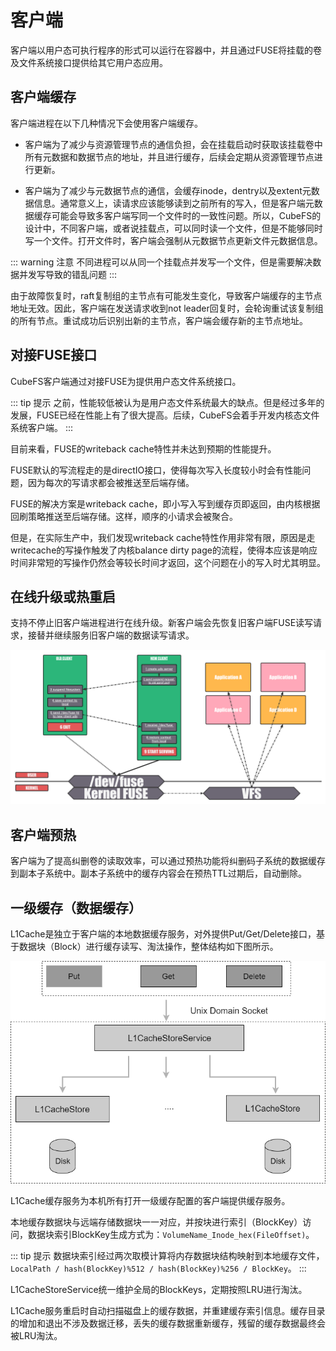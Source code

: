 # 客户端

客户端以用户态可执行程序的形式可以运行在容器中，并且通过FUSE将挂载的卷及文件系统接口提供给其它用户态应用。

## 客户端缓存

客户端进程在以下几种情况下会使用客户端缓存。

- 客户端为了减少与资源管理节点的通信负担，会在挂载启动时获取该挂载卷中所有元数据和数据节点的地址，并且进行缓存，后续会定期从资源管理节点进行更新。

- 客户端为了减少与元数据节点的通信，会缓存inode，dentry以及extent元数据信息。通常意义上，读请求应该能够读到之前所有的写入，但是客户端元数据缓存可能会导致多客户端写同一个文件时的一致性问题。所以，CubeFS的设计中，不同客户端，或者说挂载点，可以同时读一个文件，但是不能够同时写一个文件。打开文件时，客户端会强制从元数据节点更新文件元数据信息。

::: warning 注意
不同进程可以从同一个挂载点并发写一个文件，但是需要解决数据并发写导致的错乱问题
:::

由于故障恢复时，raft复制组的主节点有可能发生变化，导致客户端缓存的主节点地址无效。因此，客户端在发送请求收到not
leader回复时，会轮询重试该复制组的所有节点。重试成功后识别出新的主节点，客户端会缓存新的主节点地址。

## 对接FUSE接口

CubeFS客户端通过对接FUSE为提供用户态文件系统接口。

::: tip 提示
之前，性能较低被认为是用户态文件系统最大的缺点。但是经过多年的发展，FUSE已经在性能上有了很大提高。后续，CubeFS会着手开发内核态文件系统客户端。
:::

目前来看，FUSE的writeback cache特性并未达到预期的性能提升。

FUSE默认的写流程走的是directIO接口，使得每次写入长度较小时会有性能问题，因为每次的写请求都会被推送至后端存储。

FUSE的解决方案是writeback cache，即小写入写到缓存页即返回，由内核根据回刷策略推送至后端存储。这样，顺序的小请求会被聚合。

但是，在实际生产中，我们发现writeback cache特性作用非常有限，原因是走writecache的写操作触发了内核balance dirty page的流程，使得本应该是响应时间非常短的写操作仍然会等较长时间才返回，这个问题在小的写入时尤其明显。


## 在线升级或热重启
支持不停止旧客户端进程进行在线升级。新客户端会先恢复旧客户端FUSE读写请求，接替并继续服务旧客户端的数据读写请求。

![LiveUpgrade](./pic/client-live-upgrade.png)

## 客户端预热

客户端为了提高纠删卷的读取效率，可以通过预热功能将纠删码子系统的数据缓存到副本子系统中。副本子系统中的缓存内容会在预热TTL过期后，自动删除。

## 一级缓存（数据缓存）

L1Cache是独立于客户端的本地数据缓存服务，对外提供Put/Get/Delete接口，基于数据块（Block）进行缓存读写、淘汰操作，整体结构如下图所示。

![block cache](./pic/block-cache.png)

L1Cache缓存服务为本机所有打开一级缓存配置的客户端提供缓存服务。

本地缓存数据块与远端存储数据块一一对应，并按块进行索引（BlockKey）访问，数据块索引BlockKey生成方式为：`VolumeName_Inode_hex(FileOffset)`。

::: tip 提示
数据块索引经过两次取模计算将内存数据块结构映射到本地缓存文件，`LocalPath / hash(BlockKey)%512 / hash(BlockKey)%256 / BlockKey`。
:::

L1CacheStoreService统一维护全局的BlockKeys，定期按照LRU进行淘汰。

L1Cache服务重启时自动扫描磁盘上的缓存数据，并重建缓存索引信息。缓存目录的增加和退出不涉及数据迁移，丢失的缓存数据重新缓存，残留的缓存数据最终会被LRU淘汰。